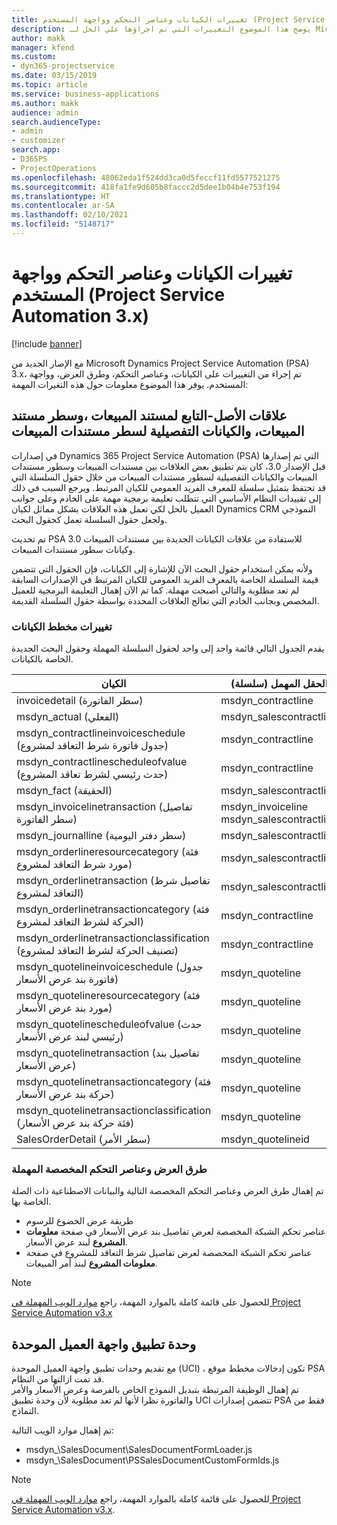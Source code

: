 ```yaml
---
title: تغييرات الكيانات وعناصر التحكم وواجهة المستخدم (Project Service Automation 3.x)
description: يوضح هذا الموضوع التغييرات التي تم اجراؤها علي الحل لـ Microsoft Dynamics Project Service Automation 3.x.
author: makk
manager: kfend
ms.custom:
- dyn365-projectservice
ms.date: 03/15/2019
ms.topic: article
ms.service: business-applications
ms.author: makk
audience: admin
search.audienceType:
- admin
- customizer
search.app:
- D365PS
- ProjectOperations
ms.openlocfilehash: 48062eda1f524dd3ca0d5feccf11fd5577521275
ms.sourcegitcommit: 418fa1fe9d605b8faccc2d5dee1b04b4e753f194
ms.translationtype: HT
ms.contentlocale: ar-SA
ms.lasthandoff: 02/10/2021
ms.locfileid: "5148717"
---
```

# <a name="entity-control-and-user-interface-changes-project-service-automation-3x"></a>تغييرات الكيانات وعناصر التحكم وواجهة المستخدم (Project Service Automation 3.x)

[!include [banner](../../includes/psa-now-project-operations.md)]


مع الإصار الجديد من Microsoft Dynamics Project Service Automation (PSA) 3.x، تم إجراء من التغييرات على الكيانات، وعناصر التحكم، وطرق العرض، وواجهة المستخدم. يوفر هذا الموضوع معلومات حول هذه التغيرات المهمة:

## <a name="parent-child-relationships-for-sales-document-sales-document-line-sales-document-line-detail-entities"></a>علاقات الأصل-التابع لمستند المبيعات ،وسطر مستند المبيعات، والكيانات التفصيلية لسطر مستندات المبيعات
في إصدارات Dynamics 365 Project Service Automation (PSA) التي تم إصدارها قبل الإصدار 3.0، كان يتم تطبيق بعض العلاقات بين مستندات المبيعات وسطور مستندات المبيعات والكيانات التفصيلية لسطور مستندات المبيعات من خلال حقول السلسلة التي قد تحتفظ بتمثيل سلسلة للمعرف الفريد العمومي للكيان المرتبط. ويرجع السبب في ذلك إلى تقييدات النظام الأساسي التي تتطلب تعليمة برمجية مهمة على الخادم وعلى جوانب العميل بالحل لكي تعمل هذه العلاقات بشكل مماثل لكيان Dynamics CRM النموذجي ولجعل حقول السلسلة تعمل كحقول البحث.

تم تحديث PSA 3.0 للاستفادة من علاقات الكيانات الجديدة بين مستندات المبيعات وكيانات سطور مستندات المبيعات.

ولأنه يمكن استخدام حقول البحث الآن للإشارة إلى الكيانات، فإن الحقول التي تتضمن قيمة السلسلة الخاصة بالمعرف الفريد العمومي للكيان المرتبط في الإصدارات السابقة لم تعد مطلوبة والتالي أصبحت مهملة. كما تم الآن إهمال التعليمة البرمجية للعميل المخصص وبجانب الخادم التي تعالج العلاقات المحددة بواسطة حقول السلسلة القديمة.

### <a name="entity-schema-changes"></a>تغييرات مخطط الكيانات
يقدم الجدول التالي قائمة واحد إلى واحد لحقول السلسلة المهملة وحقول البحث الجديدة الخاصة بالكيانات. 

 الكيان |   الحقل المهمل (سلسلة) | الحقل الجديد (بحث)
--- | --- | ---
invoicedetail (سطر الفاتورة) |  msdyn_contractline |    msdyn_contractlineid
msdyn_actual (الفعلي) | msdyn_salescontractline |   msdyn_salescontractlineid
msdyn_contractlineinvoiceschedule (جدول فاتورة شرط التعاقد لمشروع) |    msdyn_contractline |    msdyn_contractlineid
msdyn_contractlinescheduleofvalue (حدث رئيسي لشرط تعاقد المشروع) |   msdyn_contractline |    msdyn_contractlineid
msdyn_fact (الحقيقة) | msdyn_salescontractline |   msdyn_salescontractlineid
msdyn_invoicelinetransaction (تفاصيل سطر الفاتورة) | msdyn_invoiceline <br> msdyn_salescontractline | msdyn_invoicelineid <br> msdyn_salescontractlineid
msdyn_journalline (سطر دفتر اليومية) |  msdyn_salescontractline |   msdyn_salescontractlineid
msdyn_orderlineresourcecategory (فئة مورد شرط التعاقد لمشروع) | msdyn_salescontractline |   msdyn_contractlineid
msdyn_orderlinetransaction (تفاصيل شرط التعاقد لمشروع) | msdyn_salescontractline |   msdyn_salescontractlineid
msdyn_orderlinetransactioncategory (فئة الحركة لشرط التعاقد لمشروع) |   msdyn_contractline |    msdyn_contractlineid
msdyn_orderlinetransactionclassification (تصنيف الحركة لشرط التعاقد لمشروع) |   msdyn_contractline |    msdyn_contractlineid
msdyn_quotelineinvoiceschedule (جدول فاتورة بند عرض الأسعار) |  msdyn_quoteline |   msdyn_quotelineid
msdyn_quotelineresourcecategory (فئة مورد بند عرض الأسعار) |    msdyn_quoteline |   msdyn_quotelineid
msdyn_quotelinescheduleofvalue (حدث رئيسي لبند عرض الأسعار) | msdyn_quoteline |   msdyn_quotelineid
msdyn_quotelinetransaction (تفاصيل بند عرض الأسعار) |    msdyn_quoteline |   msdyn_quotelineid
msdyn_quotelinetransactioncategory (فئة حركة بند عرض الأسعار) |  msdyn_quoteline |   msdyn_quotelineid
msdyn_quotelinetransactionclassification (فئة حركة بند عرض الأسعار) |  msdyn_quoteline |   msdyn_quotelineid
SalesOrderDetail (سطر الأمر) | msdyn_quotelineid | msdyn_quoteline 

### <a name="deprecated-custom-views-and-controls"></a>طرق العرض وعناصر التحكم المخصصة المهملة
تم إهمال طرق العرض وعناصر التحكم المخصصة التالية والبيانات الاصطناعية ذات الصلة الخاصة بها.

- طريقة عرض الخضوع للرسوم
- عناصر تحكم الشبكة المخصصة لعرض تفاصيل بند عرض الأسعار في صفحة **معلومات المشروع** لبند عرض الأسعار.
- عناصر تحكم الشبكة المخصصة لعرض تفاصيل شرط التعاقد للمشروع في صفحة **معلومات المشروع** لبند أمر المبيعات.

> [!NOTE]
> للحصول على قائمة كاملة بالموارد المهمة، راجع [موارد الويب المهملة في Project Service Automation v3.x](../developer-guides/web-resources-deprecated-v3.x.md)

## <a name="unified-client-interface-app-module"></a>وحدة تطبيق واجهة العميل الموحدة
مع تقديم وحدات تطبيق واجهة العميل الموحدة (UCI) ، تكون إدخالات مخطط موقع PSA قد تمت ازالتها من النظام.  
تم إهمال الوظيفة المرتبطة بتبديل النموذج الخاص بالفرصة وعرض الأسعار والأمر والفاتورة نظرا لأنها لم تعد مطلوبة لأن وحدة تطبيق UCI تتضمن إصدارات PSA فقط من النماذج.  

تم إهمال موارد الويب التالية:

- msdyn_\SalesDocument\SalesDocumentFormLoader.js
- msdyn_\SalesDocument\PSSalesDocumentCustomFormIds.js

> [!NOTE]
> للحصول على قائمة كاملة بالموارد المهمة، راجع [موارد الويب المهملة في Project Service Automation v3.x](../developer-guides/web-resources-deprecated-v3.x.md).


